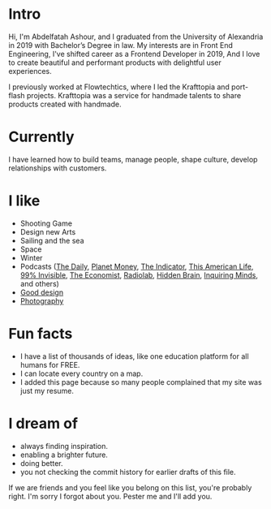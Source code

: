 # Intro

Hi, I'm Abdelfatah Ashour, and I graduated from the University of Alexandria in 2019 with Bachelor’s Degree in law. My interests are in Front End Engineering, I've shifted career as a Frontend Developer in 2019, And I love to create beautiful and performant products with delightful user experiences.

I previously worked at Flowtechtics, where I led the Krafttopia and port-flash projects. Krafttopia was a service for handmade talents to share products created with handmade.

# Currently

I have learned how to build teams, manage people, shape culture, develop relationships with customers.

# I like

- Shooting Game
- Design new Arts
- Sailing and the sea
- Space
- Winter
- Podcasts ([The Daily](https://www.nytimes.com/column/the-daily), [Planet Money](https://www.npr.org/sections/money/), [The Indicator](https://www.npr.org/podcasts/510325/the-indicator-from-planet-money), [This American Life](https://www.thisamericanlife.org/), [99% Invisible](https://99percentinvisible.org/episodes/), [The Economist](http://radio.economist.com/), [Radiolab](https://www.wnycstudios.org/shows/radiolab), [Hidden Brain](https://www.npr.org/series/423302056/hidden-brain), [Inquiring Minds](https://inquiring.show), and others)
- [Good design](/)
- [Photography](https://instagram.com/dangelosaurus)

# Fun facts

- I have a list of thousands of ideas, like one education platform for all humans for FREE.
- I can locate every country on a map.
- I added this page because so many people complained that my site was just my resume.

# I dream of

- always finding inspiration.
- enabling a brighter future.
- doing better.
- you not checking the commit history for earlier drafts of this file.

If we are friends and you feel like you belong on this list, you're probably right. I'm sorry I forgot about you. Pester me and I'll add you.
